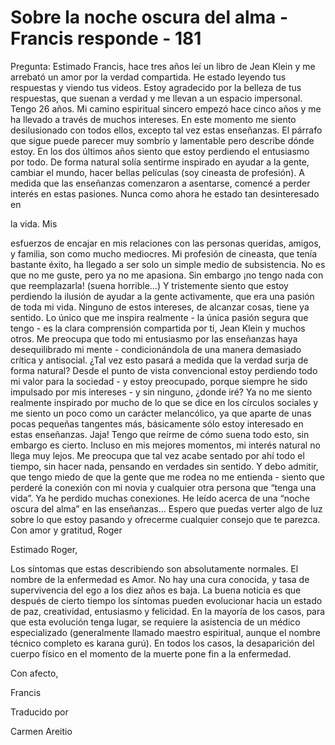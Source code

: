 # Sobre la noche oscura del alma - Francis responde - 181

Pregunta: Estimado Francis, hace tres años leí un libro de Jean Klein y me arrebató un amor por la verdad compartida. He estado leyendo tus respuestas y viendo tus videos. Estoy agradecido por la belleza de tus respuestas, que suenan a verdad y me llevan a un espacio impersonal. Tengo 26 años. Mi camino espiritual sincero empezó hace cinco años y me ha llevado a través de muchos intereses. En este momento me siento desilusionado con todos ellos, excepto tal vez estas enseñanzas. El párrafo que sigue puede parecer muy sombrío y lamentable pero describe dónde estoy. En los dos últimos años siento que estoy perdiendo el entusiasmo por todo. De forma natural solía sentirme inspirado en ayudar a la gente, cambiar el mundo, hacer bellas películas (soy cineasta de profesión). A medida que las enseñanzas comenzaron a asentarse, comencé a perder interés en estas pasiones. Nunca como ahora he estado tan desinteresado en 

la vida. Mis

 esfuerzos de encajar en mis relaciones con las personas queridas, amigos, y familia, son como mucho mediocres. Mi profesión de cineasta, que tenía bastante éxito, ha llegado a ser solo un simple medio de subsistencia. No es que no me guste, pero ya no me apasiona. Sin embargo ¡no tengo nada con que reemplazarla! (suena horrible…) Y tristemente siento que estoy perdiendo la ilusión de ayudar a la gente activamente, que era una pasión de toda mi vida. Ninguno de estos intereses, de alcanzar cosas, tiene ya sentido. Lo único que me inspira realmente - la única pasión segura que tengo - es la clara comprensión compartida por ti, Jean Klein y muchos otros. Me preocupa que todo mi entusiasmo por las enseñanzas haya desequilibrado mi mente - condicionándola de una manera demasiado crítica y antisocial. ¿Tal vez esto pasará a medida que la verdad surja de forma natural? Desde el punto de vista convencional estoy perdiendo todo mi valor para la sociedad - y estoy preocupado, porque siempre he sido impulsado por mis intereses - y sin ninguno, ¿donde iré? Ya no me siento realmente inspirado por mucho de lo que se dice en los círculos sociales y me siento un poco como un carácter melancólico, ya que aparte de unas pocas pequeñas tangentes más, básicamente sólo estoy interesado en estas enseñanzas. Jaja! Tengo que reírme de cómo suena todo esto, sin embargo es cierto. Incluso en mis mejores momentos, mi interés natural no llega muy lejos. Me preocupa que tal vez acabe sentado por ahí todo el tiempo, sin hacer nada, pensando en verdades sin sentido. Y debo admitir, que tengo miedo de que la gente que me rodea no me entienda - siento que perderé la conexión con mi novia y cualquier otra persona que “tenga una vida”. Ya he perdido muchas conexiones. He leído acerca de una “noche oscura del alma” en las enseñanzas… Espero que puedas verter algo de luz sobre lo que estoy pasando y ofrecerme cualquier consejo que te parezca. Con amor y gratitud, Roger

Estimado Roger,

Los síntomas que estas describiendo son absolutamente normales. El nombre de la enfermedad es Amor. No hay una cura conocida, y tasa de supervivencia del ego a los diez años es baja. La buena noticia es que después de cierto tiempo los síntomas pueden evolucionar hacia un estado de paz, creatividad, entusiasmo y felicidad. En la mayoría de los casos, para que esta evolución tenga lugar, se requiere la asistencia de un médico especializado (generalmente llamado maestro espiritual, aunque el nombre técnico completo es karana gurú). En todos los casos, la desaparición del cuerpo físico en el momento de la muerte pone fin a la enfermedad.

Con afecto, 

Francis 

Traducido por 

Carmen Areitio

